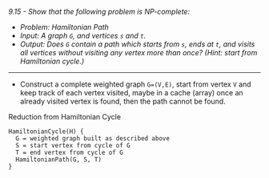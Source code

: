 *9.15 - Show that the following problem is NP-complete:*
- *Problem: Hamiltonian Path*
- *Input: A graph `G`, and vertices `s` and `t`.*
- *Output: Does `G` contain a path which starts from `s`, ends at `t`, and visits all vertices without visiting any vertex more than once? (Hint: start from Hamiltonian cycle.)*
***
- Construct a complete weighted graph `G=(V,E)`, start from vertex `V` and keep track of each vertex visited, maybe in a cache (array) once an already visited vertex is found, then the path cannot be found.

Reduction from Hamiltonian Cycle
```
HamiltonianCycle(H) {
  G = weighted graph built as described above
  S = start vertex from cycle of G
  T = end vertex from cycle of G
  HamiltonianPath(G, S, T)
}
```
